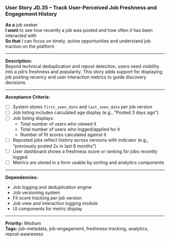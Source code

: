 ### User Story JD.35 – Track User-Perceived Job Freshness and Engagement History

**As a** job seeker  
**I want** to see how recently a job was posted and how often it has been interacted with  
**So that** I can focus on timely, active opportunities and understand job traction on the platform

---

**Description:**  
Beyond technical deduplication and repost detection, users need visibility into a job’s freshness and popularity. This story adds support for displaying job posting recency and user interaction metrics to guide discovery decisions.

---

**Acceptance Criteria:**
- [ ] System stores `first_seen_date` and `last_seen_date` per job version
- [ ] Job listing includes calculated age display (e.g., "Posted 3 days ago")
- [ ] Job listing displays:
  - Total number of users who viewed it
  - Total number of users who logged/applied for it
  - Number of fit scores calculated against it
- [ ] Reposted jobs reflect history across versions with indicator (e.g., “previously posted 2x in last 6 months”)
- [ ] User dashboard shows a freshness score or ranking for jobs recently logged
- [ ] Metrics are stored in a form usable by sorting and analytics components

---

**Dependencies:**
- Job logging and deduplication engine
- Job versioning system
- Fit score tracking per job version
- Job view and interaction logging module
- UI components for metric display

---

**Priority:** Medium  
**Tags:** job-metadata, job-engagement, freshness-tracking, analytics, repost-awareness
